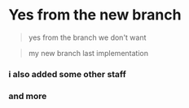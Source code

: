 # Yes from the new branch

> yes from the branch we don't want 

> my new branch last implementation 

### i also added some other staff
### and more
